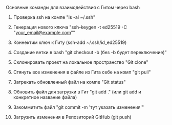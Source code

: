 Основные команды для взаимодействия с Гитом через bash

1. Проверка ssh на компе "ls -al ~/.ssh"
2. Генерация нового ключа "ssh-keygen -t ed25519 -C "your_email@example.com""
3. Коннектим ключ к Гиту (ssh-add ~/.ssh/id_ed25519)

4. Создание ветки в bash "git checkout -b (без -b будет переключение)"
5. Склонировать проект на локальное пространство "Git clone"
6. Стянуть все изменения в файле из Гита себе на комп "git pull"
7. Затрекать обновленный файл на компе "Git status"
8. Обновить файл для загрузки в Гит "git add ." (или git add и конкретное название файла)
9. Закоммитить файл "git commit -m 'тут указать изменения'"
10. Загрузить изменения в Репозиторий GitHub (git push)
